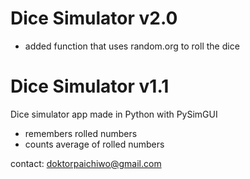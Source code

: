 # Dice Simulator v2.0
- added function that uses random.org to roll the dice

# Dice Simulator v1.1
Dice simulator app made in Python with PySimGUI

- remembers rolled numbers
- counts average of rolled numbers

contact:
doktorpaichiwo@gmail.com

